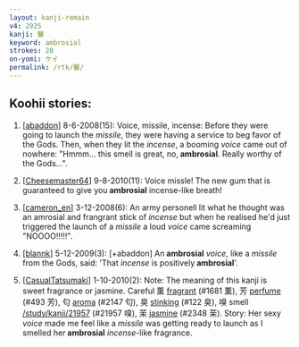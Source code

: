 ```yaml
---
layout: kanji-remain
v4: 2925
kanji: 馨
keyword: ambrosial
strokes: 20
on-yomi: ケイ
permalink: /rtk/馨/
---
```


## Koohii stories: 

1) [<a href="http://kanji.koohii.com/profile/abaddon">abaddon</a>] 8-6-2008(15): Voice, missile, incense: Before they were going to launch the <em>missile</em>, they were having a service to beg favor of the Gods. Then, when they lit the <em>incense</em>, a booming <em>voice</em> came out of nowhere: &quot;Hmmm... this smell is great, no,<strong> ambrosial</strong>. Really worthy of the Gods...&quot;.

2) [<a href="http://kanji.koohii.com/profile/Cheesemaster64">Cheesemaster64</a>] 9-8-2010(11): Voice missle! The new gum that is guaranteed to give you<strong> ambrosial</strong> incense-like breath!

3) [<a href="http://kanji.koohii.com/profile/cameron_en">cameron_en</a>] 3-12-2008(6): An army personell lit what he thought was an amrosial and frangrant stick of <em>incense</em> but when he realised he&#039;d just triggered the launch of a <em>missile</em> a loud <em>voice</em> came screaming &quot;NOOOO!!!!!&quot;.

4) [<a href="http://kanji.koohii.com/profile/blannk">blannk</a>] 5-12-2009(3): [+abaddon] An<strong> ambrosial</strong> <em>voice</em>, like a <em>missile</em> from the Gods, said: &#039;That <em>incense</em> is positively<strong> ambrosial</strong>&#039;.

5) [<a href="http://kanji.koohii.com/profile/CasualTatsumaki">CasualTatsumaki</a>] 1-10-2010(2): Note: The meaning of this kanji is sweet fragrance or jasmine. Careful 薫 <a href="../v4/1681.html">fragrant</a> (#1681 薫), 芳 <a href="../v4/493.html">perfume</a> (#493 芳), 匂 <a href="../v4/2147.html">aroma</a> (#2147 匂), 臭 <a href="../v4/122.html">stinking</a> (#122 臭), 嗅 smell <a href="http://kanji.koohii.com/study/kanji/21957">/study/kanji/21957</a> (#21957 嗅), 茉 <a href="../v4/2348.html">jasmine</a> (#2348 茉). Story: Her sexy <em>voice</em> made me feel like a <em>missile</em> was getting ready to launch as I smelled her<strong> ambrosial</strong> <em>incense</em>-like fragrance.

